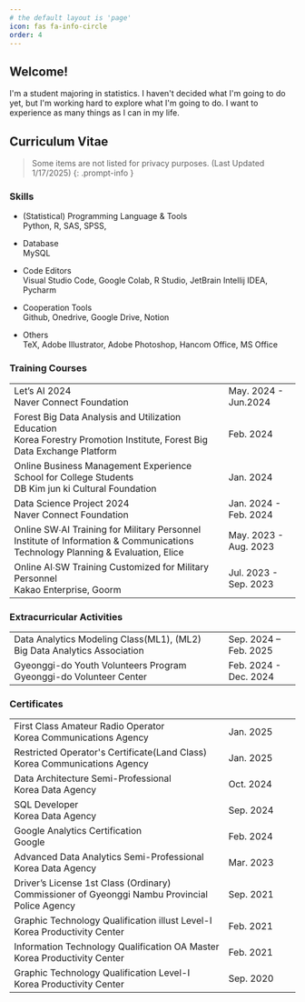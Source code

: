 ```yaml
---
# the default layout is 'page'
icon: fas fa-info-circle
order: 4
---
```

## Welcome!
I'm a student majoring in statistics. I haven't decided what I'm going to do yet, but I'm working hard to explore what I'm going to do. I want to experience as many things as I can in my life.

## Curriculum Vitae
> Some items are not listed for privacy purposes. (Last Updated 1/17/2025)
{: .prompt-info }

### Skills
- (Statistical) Programming Language & Tools  
Python, R, SAS, SPSS, 

- Database  
MySQL

- Code Editors  
Visual Studio Code, Google Colab, R Studio, JetBrain Intellij IDEA, Pycharm

- Cooperation Tools  
Github, Onedrive, Google Drive, Notion

- Others  
TeX, Adobe Illustrator, Adobe Photoshop, Hancom Office, MS Office


### Training Courses
<table>
  <tr>
    <td>Let’s AI 2024<br>Naver Connect Foundation</td>
    <td width="25%">May. 2024 - Jun.2024<br></td>
  </tr>
  <tr>
    <td>Forest Big Data Analysis and Utilization Education<br>Korea Forestry Promotion Institute, Forest Big Data Exchange Platform</td>
    <td width="25%">Feb. 2024<br></td>
  </tr>
  <tr>
    <td>Online Business Management Experience School for College Students<br>DB Kim jun ki Cultural Foundation</td>
    <td width="25%">Jan. 2024<br></td>
  </tr>
  <tr>
    <td>Data Science Project 2024<br>Naver Connect Foundation</td>
    <td width="25%">Jan. 2024 - Feb. 2024<br></td>
  </tr>
  <tr>
    <td>Online SW∙AI Training for Military Personnel<br>Institute of Information & Communications Technology Planning & Evaluation, Elice</td>
    <td width="25%">May. 2023 - Aug. 2023<br></td>
  </tr>
  <tr>
    <td>Online AI∙SW Training Customized for Military Personnel<br>Kakao Enterprise, Goorm</td>
    <td width="25%">Jul. 2023 - Sep. 2023<br></td>
  </tr>
</table>

### Extracurricular Activities
<table>
  <tr>
    <td>Data Analytics Modeling Class(ML1), (ML2)<br>Big Data Analytics Association</td>
    <td width="25%">Sep. 2024 – Feb. 2025<br></td>
  </tr>
  <tr>
    <td>Gyeonggi-do Youth Volunteers Program<br>Gyeonggi-do Volunteer Center</td>
    <td width="25%">Feb. 2024 - Dec. 2024<br></td>
  </tr>
</table>

### Certificates
<table>
  <tr>
    <td>First Class Amateur Radio Operator<br>Korea Communications Agency</td>
    <td width="25%">Jan. 2025<br></td>
  </tr>
  <tr>
    <td>Restricted Operator's Certificate(Land Class)<br>Korea Communications Agency</td>
    <td width="25%">Jan. 2025<br></td>
  </tr>
  <tr>
    <td>Data Architecture Semi-Professional<br>Korea Data Agency</td>
    <td width="25%">Oct. 2024<br></td>
  </tr>
  <tr>
    <td>SQL Developer<br>Korea Data Agency</td>
    <td width="25%">Sep. 2024<br></td>
  </tr>
  <tr>
    <td>Google Analytics Certification<br>Google</td>
    <td width="25%">Feb. 2024<br></td>
  </tr>
  <tr>
    <td>Advanced Data Analytics Semi-Professional<br>Korea Data Agency</td>
    <td width="25%">Mar. 2023<br></td>
  </tr>
  <tr>
    <td>Driver’s License 1st Class (Ordinary)<br>Commissioner of Gyeonggi Nambu Provincial Police Agency</td>
    <td width="25%">Sep. 2021<br></td>
  </tr>
  <tr>
    <td>Graphic Technology Qualification illust Level-I<br>Korea Productivity Center</td>
    <td width="25%">Feb. 2021<br></td>
  </tr>
  <tr>
    <td>Information Technology Qualification OA Master<br>Korea Productivity Center</td>
    <td width="25%">Feb. 2021<br></td>
  </tr>
  <tr>
    <td>Graphic Technology Qualification Level-I<br>Korea Productivity Center</td>
    <td width="25%">Sep. 2020<br></td>
  </tr>
</table>
